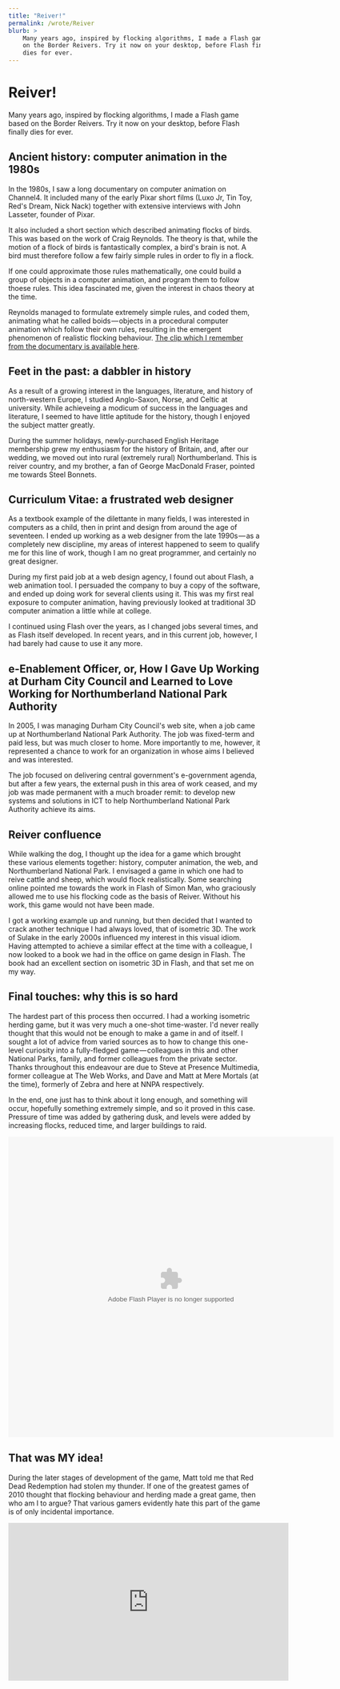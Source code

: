 ```yaml
---
title: "Reiver!"
permalink: /wrote/Reiver
blurb: >
    Many years ago, inspired by flocking algorithms, I made a Flash game based 
    on the Border Reivers. Try it now on your desktop, before Flash finally 
    dies for ever.
---
```

# Reiver!

Many years ago, inspired by flocking algorithms, I made a Flash game based on 
the Border Reivers. Try it now on your desktop, before Flash finally dies for 
ever.
    
    
## Ancient history: computer animation in the 1980s

In the 1980s, I saw a long documentary on computer animation on Channel4. It 
included many of the early Pixar short films (Luxo Jr, Tin Toy, Red's Dream, 
Nick Nack) together with extensive interviews with John Lasseter, founder of 
Pixar.

It also included a short section which described animating flocks of birds. 
This was based on the work of Craig Reynolds. The theory is that, while the 
motion of a flock of birds is fantastically complex, a bird's brain is not. A 
bird must therefore follow a few fairly simple rules in order to fly in a 
flock.

If one could approximate those rules mathematically, one could build a group 
of objects in a computer animation, and program them to follow thoese rules. 
This idea fascinated me, given the interest in chaos theory at the time.

Reynolds managed to formulate extremely simple rules, and coded them, 
animating what he called boids — objects in a procedural computer animation 
which follow their own rules, resulting in the emergent phenomenon of 
realistic flocking behaviour. [The clip which I remember from the documentary 
is available 
here](http://www.siggraph.org/education/materials/HyperGraph/animation/art_life/video/3cr.mov).


## Feet in the past: a dabbler in history

As a result of a growing interest in the languages, literature, and history of 
north-western Europe, I studied Anglo-Saxon, Norse, and Celtic at university. 
While achieveing a modicum of success in the languages and literature, I 
seemed to have little aptitude for the history, though I enjoyed the subject 
matter greatly.

During the summer holidays, newly-purchased English Heritage membership grew 
my enthusiasm for the history of Britain, and, after our wedding, we moved out 
into rural (extremely rural) Northumberland. This is reiver country, and my 
brother, a fan of George MacDonald Fraser, pointed me towards Steel Bonnets.


## Curriculum Vitae: a frustrated web designer

As a textbook example of the dilettante in many fields, I was interested in 
computers as a child, then in print and design from around the age of 
seventeen. I ended up working as a web designer from the late 1990s — as a 
completely new discipline, my areas of interest happened to seem to qualify me 
for this line of work, though I am no great programmer, and certainly no great 
designer.

During my first paid job at a web design agency, I found out about Flash, a 
web animation tool. I persuaded the company to buy a copy of the software, and 
ended up doing work for several clients using it. This was my first real 
exposure to computer animation, having previously looked at traditional 3D 
computer animation a little while at college.

I continued using Flash over the years, as I changed jobs several times, and 
as Flash itself developed. In recent years, and in this current job, however, 
I had barely had cause to use it any more.


## e-Enablement Officer, or, How I Gave Up Working at Durham City Council and Learned to Love Working for Northumberland National Park Authority

In 2005, I was managing Durham City Council's web site, when a job came up at 
Northumberland National Park Authority. The job was fixed-term and paid less, 
but was much closer to home. More importantly to me, however, it represented a 
chance to work for an organization in whose aims I believed and was interested.

The job focused on delivering central government's e-government agenda, but 
after a few years, the external push in this area of work ceased, and my job 
was made permanent with a much broader remit: to develop new systems and 
solutions in ICT to help Northumberland National Park Authority achieve its 
aims.


## Reiver confluence

While walking the dog, I thought up the idea for a game which brought these 
various elements together: history, computer animation, the web, and 
Northumberland National Park. I envisaged a game in which one had to reive 
cattle and sheep, which would flock realistically. Some searching online 
pointed me towards the work in Flash of Simon Man, who graciously allowed me 
to use his flocking code as the basis of Reiver. Without his work, this game 
would not have been made.

I got a working example up and running, but then decided that I wanted to 
crack another technique I had always loved, that of isometric 3D. The work of 
Sulake in the early 2000s influenced my interest in this visual idiom. Having 
attempted to achieve a similar effect at the time with a colleague, I now 
looked to a book we had in the office on game design in Flash. The book had an 
excellent section on isometric 3D in Flash, and that set me on my way.


## Final touches: why this is so hard

The hardest part of this process then occurred. I had a working isometric 
herding game, but it was very much a one-shot time-waster. I'd never really 
thought that this would not be enough to make a game in and of itself. I 
sought a lot of advice from varied sources as to how to change this one-level 
curiosity into a fully-fledged game — colleagues in this and other National 
Parks, family, and former colleagues from the private sector. Thanks 
throughout this endeavour are due to Steve at Presence Multimedia, former 
colleague at The Web Works, and Dave and Matt at Mere Mortals (at the time), 
formerly of Zebra and here at NNPA respectively.

In the end, one just has to think about it long enough, and something will 
occur, hopefully something extremely simple, and so it proved in this case. 
Pressure of time was added by gathering dusk, and levels were added by 
increasing flocks, reduced time, and larger buildings to raid.

<object classid="clsid:d27cdb6e-ae6d-11cf-96b8-444553540000" codebase="http://fpdownload.macromedia.com/pub/shockwave/cabs/flash/swflash.cab#version=8,0,0,0" width="650" height="600" id="reiver" align="middle">
    <param name="allowScriptAccess" value="sameDomain" />
    <param name="movie" value="/assets/swf/Reiver.swf" />
    <param name="quality" value="high" />
    <param name="bgcolor" value="#666666" />
    <embed src="/assets/swf/Reiver.swf" quality="high" bgcolor="#666666" 
        width="650" height="600" name="reiverIso" align="middle" 
        allowScriptAccess="sameDomain" type="application/x-shockwave-flash" 
        pluginspage="http://www.macromedia.com/go/getflashplayer" />
</object>


## That was MY idea!

During the later stages of development of the game, Matt told me that Red Dead 
Redemption had stolen my thunder. If one 
of the greatest games of 2010 thought that flocking behaviour and herding made 
a great game, then who am I to argue? That various gamers evidently hate this 
part of the game is of only incidental importance.

<iframe width="560" height="315" src="https://www.youtube-nocookie.com/embed/kfwVc2uVygg" frameborder="0" allow="accelerometer; autoplay; encrypted-media; gyroscope; picture-in-picture" allowfullscreen></iframe>
